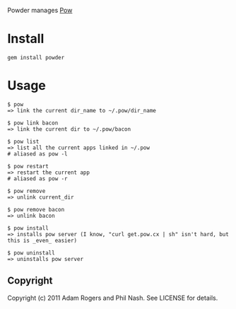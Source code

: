 Powder manages [Pow](http://pow.cx/)

# Install #

    gem install powder

# Usage #

    $ pow
    => link the current dir_name to ~/.pow/dir_name

    $ pow link bacon
    => link the current dir to ~/.pow/bacon

    $ pow list
    => list all the current apps linked in ~/.pow
    # aliased as pow -l

    $ pow restart 
    => restart the current app
    # aliased as pow -r

    $ pow remove
    => unlink current_dir

    $ pow remove bacon
    => unlink bacon

    $ pow install
    => installs pow server (I know, "curl get.pow.cx | sh" isn't hard, but this is _even_ easier)
    
    $ pow uninstall
    => uninstalls pow server
    
    
## Copyright ##

Copyright (c) 2011 Adam Rogers and Phil Nash. See LICENSE for details.
